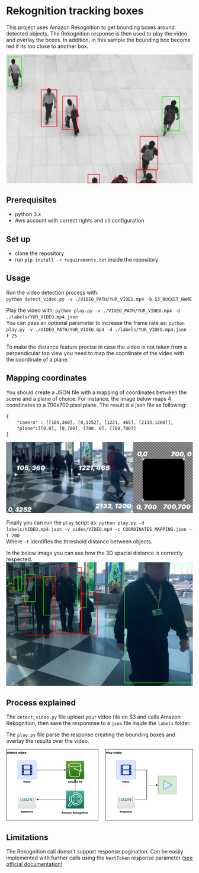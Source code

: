 # Rekognition tracking boxes

This project uses Amazon Rekognition to get bounding boxes around detected objects.
The Rekognition response is then used to play the video and overlay the boxes.
In addition, in this sample the bounding box become red if its too close to another box.

![Process Architecture](assets/video_sample.png)

## Prerequisites 
 - python 3.x
 - Aws account with correct rights and cli configuration
 
## Set up
 - clone the repository
 - run `pip install -r requirements.txt` inside the repository

## Usage
Run the video detection process with:  
`python detect_video.py -v ./VIDEO_PATH/YUR_VIDEO.mp4 -b S3_BUCKET_NAME`

Play the video with:
`python play.py -v ./VIDEO_PATH/YUR_VIDEO.mp4 -d ./labels/YUR_VIDEO.mp4.json`  
You can pass an optional parameter to increase the frame rate as: 
`python play.py -v ./VIDEO_PATH/YUR_VIDEO.mp4 -d ./labels/YUR_VIDEO.mp4.json -f 25`

To make the distance feature precise in case the video is not taken from a perpendicular top view you need to map the coordinate of the video with the coordinate of a plane.

## Mapping coordinates
You should create a JSON file with a mapping of coordinates between the scene and a plane of choice. For instance, the image below maps 4 coordinates to a 700x700 pixel plane.
The result is a json file as following:
```
{
    "camera" : [[105,360], [0,1252], [1221, 465], [2133,1200]],
    "plane":[[0,0], [0,700], [700, 0], [700,700]]
}
```
![Process Architecture](assets/mapping.png)

Finally you can run the `play` script as:
`python play.py -d labels/VIDEO.mp4.json -v video/VIDEO.mp4 -c COORDINATES_MAPPING.json -t 200`  
Where `-t` identifies the threshold distance between objects.

In the below image you can see how the 3D spacial distance is correctly respected.
![Sample video](assets/video_sample3d.png)



## Process explained
The `detect_video.py` file upload your video file on S3 and calls Amazon Rekognition, then save the respomnse to a `json` file inside the `labels` folder.

The `play.py` file parse the response creating the bounding boxes and overlay the results over the video.

![Process Architecture](assets/detect_play.png)

## Limitations

The Rekognition call doesn't support response pagination. Can be easily implemented with further calls using the `NextToken` response parameter ([see official documentation](https://boto3.amazonaws.com/v1/documentation/api/latest/reference/services/rekognition.html#Rekognition.Client.get_label_detection))
